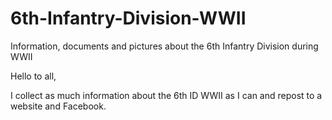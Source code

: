 # 6th-Infantry-Division-WWII
Information, documents and pictures about the 6th Infantry Division during WWII

Hello to all,

I collect as much information about the 6th ID WWII as I can and repost to a website and Facebook.
